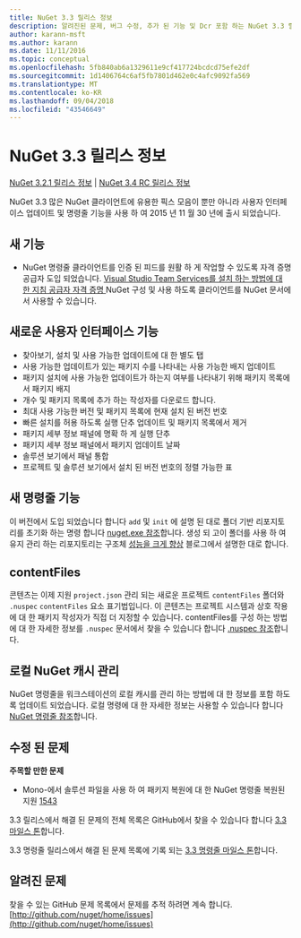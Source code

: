 ```yaml
---
title: NuGet 3.3 릴리스 정보
description: 알려진된 문제, 버그 수정, 추가 된 기능 및 Dcr 포함 하는 NuGet 3.3 릴리스 정보입니다.
author: karann-msft
ms.author: karann
ms.date: 11/11/2016
ms.topic: conceptual
ms.openlocfilehash: 5fb840ab6a1329611e9cf417724bcdcd75efe2df
ms.sourcegitcommit: 1d1406764c6af5fb7801d462e0c4afc9092fa569
ms.translationtype: MT
ms.contentlocale: ko-KR
ms.lasthandoff: 09/04/2018
ms.locfileid: "43546649"
---
```

# <a name="nuget-33-release-notes"></a>NuGet 3.3 릴리스 정보

[NuGet 3.2.1 릴리스 정보](../release-notes/nuget-3.2.1.md) | [NuGet 3.4 RC 릴리스 정보](../release-notes/nuget-3.4-RC.md)

NuGet 3.3 많은 NuGet 클라이언트에 유용한 픽스 모음이 뿐만 아니라 사용자 인터페이스 업데이트 및 명령줄 기능을 사용 하 여 2015 년 11 월 30 년에 출시 되었습니다.

## <a name="new-features"></a>새 기능

* NuGet 명령줄 클라이언트를 인증 된 피드를 원활 하 게 작업할 수 있도록 자격 증명 공급자 도입 되었습니다. [Visual Studio Team Services를 설치 하는 방법에 대 한 지침 공급자 자격 증명 ](../api/nuget-exe-credential-providers.md) NuGet 구성 및 사용 하도록 클라이언트를 NuGet 문서에서 사용할 수 있습니다.

## <a name="new-user-interface-features"></a>새로운 사용자 인터페이스 기능

* 찾아보기, 설치 및 사용 가능한 업데이트에 대 한 별도 탭
* 사용 가능한 업데이트가 있는 패키지 수를 나타내는 사용 가능한 배지 업데이트
* 패키지 설치에 사용 가능한 업데이트가 하는지 여부를 나타내기 위해 패키지 목록에서 패키지 배지
* 개수 및 패키지 목록에 추가 하는 작성자를 다운로드 합니다.
* 최대 사용 가능한 버전 및 패키지 목록에 현재 설치 된 버전 번호
* 빠른 설치를 허용 하도록 실행 단추 업데이트 및 패키지 목록에서 제거
* 패키지 세부 정보 패널에 명확 하 게 실행 단추
* 패키지 세부 정보 패널에서 패키지 업데이트 날짜
* 솔루션 보기에서 패널 통합
* 프로젝트 및 솔루션 보기에서 설치 된 버전 번호의 정렬 가능한 표

## <a name="new-command-line-features"></a>새 명령줄 기능

이 버전에서 도입 되었습니다 합니다 `add` 및 `init` 에 설명 된 대로 폴더 기반 리포지토리를 초기화 하는 명령 합니다 [nuget.exe 참조](../tools/nuget-exe-cli-reference.md)합니다. 생성 되 고이 폴더를 사용 하 여 유지 관리 하는 리포지토리는 구조체 [성능을 크게 향상](http://blog.nuget.org/20150922/Accelerate-Package-Source.html) 블로그에서 설명한 대로 합니다.

## <a name="contentfiles"></a>contentFiles

콘텐츠는 이제 지원 `project.json` 관리 되는 새로운 프로젝트 `contentFiles` 폴더와 `.nuspec` `contentFiles` 요소 표기법입니다.  이 콘텐츠는 프로젝트 시스템과 상호 작용에 대 한 패키지 작성자가 직접 더 지정할 수 있습니다.  contentFiles를 구성 하는 방법에 대 한 자세한 정보를 `.nuspec` 문서에서 찾을 수 있습니다 합니다 [.nuspec 참조](../reference/nuspec.md)합니다.

## <a name="nuget-locals-cache-management"></a>로컬 NuGet 캐시 관리

NuGet 명령줄을 워크스테이션의 로컬 캐시를 관리 하는 방법에 대 한 정보를 포함 하도록 업데이트 되었습니다.  로컬 명령에 대 한 자세한 정보는 사용할 수 있습니다 합니다 [NuGet 명령줄 참조](../tools/cli-ref-locals.md)합니다.

## <a name="fixed-issues"></a>수정 된 문제

**주목할 만한 문제**

* Mono-에서 솔루션 파일을 사용 하 여 패키지 복원에 대 한 NuGet 명령줄 복원된 지원 [1543](https://github.com/NuGet/Home/issues/1543)

3.3 릴리스에서 해결 된 문제의 전체 목록은 GitHub에서 찾을 수 있습니다 합니다 [3.3 마일스 톤](https://github.com/NuGet/Home/issues?q=is%3Aissue+milestone%3A3.3.0+is%3Aclosed)합니다.

3.3 명령줄 릴리스에서 해결 된 문제 목록에 기록 되는 [3.3 명령줄 마일스 톤](https://github.com/NuGet/Home/issues?q=is%3Aissue+is%3Aclosed+milestone%3A3.3.0-commandline)합니다.

## <a name="known-issues"></a>알려진 문제

찾을 수 있는 GitHub 문제 목록에서 문제를 추적 하려면 계속 합니다. [http://github.com/nuget/home/issues](http://github.com/nuget/home/issues)